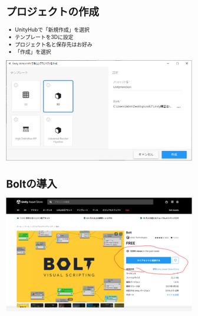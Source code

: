 # プロジェクトの作成  
- UnityHubで「新規作成」を選択
- テンプレートを3Dに設定
- プロジェクト名と保存先はお好み
- 「作成」を選択

![プロジェクトの設定例](https://github.com/Naja-Naja/Unity_Handson/blob/main/Handson/projectsetting.png "")

#  Boltの導入
![マイアセットに追加](https://github.com/Naja-Naja/Unity_Handson/blob/main/Handson/addbolt.png "")
